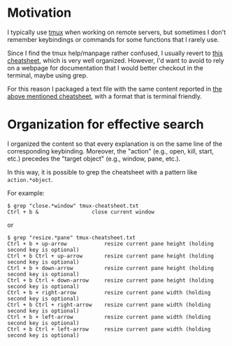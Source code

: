 # Motivation

I typically use [tmux](https://www.ocf.berkeley.edu/~ckuehl/tmux/) when working on remote servers, but sometimes I don't remember keybindings or commands for some functions that I rarely use.

Since I find the tmux help/manpage rather confused, I usually revert to [this cheatsheet](https://tmuxcheatsheet.com/), which is very well organized.
However, I'd want to avoid to rely on a webpage for documentation that I would better checkout in the terminal, maybe using grep.

For this reason I packaged a text file with the same content reported in [the above mentioned cheatsheet](https://tmuxcheatsheet.com/), with a format that is terminal friendly.

# Organization for effective search

I organized the content so that every explanation is on the same line of the corresponding keybinding.
Moreover, the "action" (e.g., open, kill, start, etc.) precedes the "target object" (e.g., window, pane, etc.).

In this way, it is possible to grep the cheatsheet with a pattern like `action.*object`.

For example:

```
$ grep "close.*window" tmux-cheatsheet.txt 
Ctrl + b &                 close current window
```
or

```
$ grep "resize.*pane" tmux-cheatsheet.txt 
Ctrl + b + up-arrow            resize current pane height (holding second key is optional)
Ctrl + b Ctrl + up-arrow       resize current pane height (holding second key is optional)
Ctrl + b + down-arrow          resize current pane height (holding second key is optional)
Ctrl + b Ctrl + down-arrow     resize current pane height (holding second key is optional)
Ctrl + b + right-arrow         resize current pane width (holding second key is optional)
Ctrl + b Ctrl + right-arrow    resize current pane width (holding second key is optional)
Ctrl + b + left-arrow          resize current pane width (holding second key is optional)
Ctrl + b Ctrl + left-arrow     resize current pane width (holding second key is optional)
```


